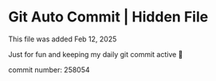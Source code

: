 # Git Auto Commit | Hidden File

This file was added Feb 12, 2025

Just for fun and keeping my daily git commit active 🤪

commit number: 258054
